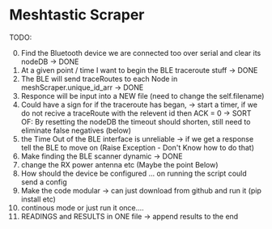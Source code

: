 # Meshtastic Scraper

TODO:

0. Find the Bluetooth device we are connected too over serial and clear its nodeDB -> DONE
1. At a given point / time I want to begin the BLE traceroute stuff                -> DONE
2. The BLE will send traceRoutes to each Node in meshScraper.unique_id_arr         -> DONE
3. Responce will be input into a NEW file (need to change the self.filename)
4. Could have a sign for if the traceroute has began, -> start a timer, if we do not recive a traceRoute with the relevent id then ACK = 0
          -> SORT OF: By resetting the nodeDB the timeout should shorten, still need to eliminate false negatives (below)
5. the Time Out of the BLE interface is unreliable -> if we get a response tell the BLE to move on (Raise Exception - Don't Know how to do that)
6. Make finding the BLE scanner dynamic                                            -> DONE
7. change the RX power antenna etc (Maybe the point Below)
8. How should the device be configured ... on running the script could send a config 
9. Make the code modular -> can just download from github and run it (pip install etc)
10. continous mode or just run it once....
11. READINGS and RESULTS in ONE file -> append results to the end